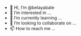 - 👋 Hi, I’m @belayabate
- 👀 I’m interested in ...
- 🌱 I’m currently learning ...
- 💞️ I’m looking to collaborate on ...
- 📫 How to reach me ...

<!---
belayabate/belayabate is a ✨ special ✨ repository because its `README.md` (this file) appears on your GitHub profile.
You can click the Preview link to take a look at your changes.
--->
